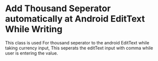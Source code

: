 # Add Thousand Seperator automatically at Android EditText While Writing
This class is used For thousand seperator to the android EditText while taking currency input, 
This seperats the editText input with comma while user is entering the value.
